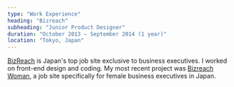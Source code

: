 ```yaml
---
type: "Work Experience"
heading: "Bizreach"
subheading: "Junior Product Designer"
duration: "October 2013 – September 2014 (1 year)"
location: "Tokyo, Japan"
---
```


[BizReach](https://www.bizreach.jp/) is Japan's top job site exclusive to business executives. I worked on front-end design and coding. My most recent project was [Bizreach Woman](https://woman.bizreach.jp/), a job site specifically for female business executives in Japan.
